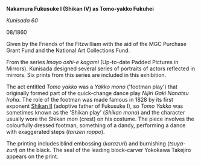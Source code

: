 **Nakamura Fukusuke I (Shikan IV) as Tomo-yakko Fukuhei**

_Kunisada 60_

08/1860

Given by the Friends of the Fitzwilliam with the aid of the MGC Purchase Grant Fund and the National Art Collections Fund.

From the series _Imayo oshi-e kagami_ (Up-to-date Padded Pictures in Mirrors). Kunisada designed several series of portraits of actors reflected in mirrors. Six prints from this series are included in this exhibition.

The act entitled _Tomo yakko_ was a _Yakko mono_ ('footman play') that originally formed part of the quick-change dance play _Nijiri Gaki Nanatsu Iroha_. The role of the footman was made famous in 1828 by its first exponent [Shikan II](/exhibition/group-20) (adoptive father of Fukusuke I), so _Tomo Yakko_ was sometimes known as the 'Shikan play' (_Shikan mono_) and the character usually wore the Shikan _mon_ (crest) on his costume. The piece involves the colourfully dressed footman, something of a dandy, performing a dance with exaggerated steps (_tanzen roppo_).

The printing includes blind embossing (_karazuri_) and burnishing (_tsuya-zuri_) on the black. The seal of the leading block-carver Yokokawa Takejiro appears on the print.
